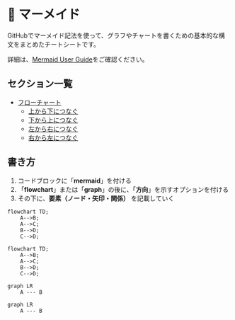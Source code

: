 # 📌 マーメイド

GitHubでマーメイド記法を使って、グラフやチャートを書くための基本的な構文をまとめたチートシートです。

詳細は、[Mermaid User Guide](https://mermaid.js.org/intro/getting-started.html)をご確認ください。

## セクション一覧

- [フローチャート](./mermaid/flowchart)
  - [上から下につなぐ](./mermaid/flowchart/top-to-down.md)
  - [下から上につなぐ](./mermaid/flowchart/bottom-to-top.md)
  - [左から右につなぐ](./mermaid/flowchart/left-to-right.md)
  - [右から左につなぐ](./mermaid/flowchart/right-to-left.md)
 

## 書き方
1. コードブロックに「**mermaid**」を付ける
2. 「**flowchart**」または「**graph**」の後に、「**方向**」を示すオプションを付ける
3. その下に、**要素（ノード・矢印・関係）** を記載していく


```
flowchart TD;
    A-->B;
    A-->C;
    B-->D;
    C-->D;
```

```mermaid
flowchart TD;
    A-->B;
    A-->C;
    B-->D;
    C-->D;
```

```
graph LR
    A --- B
```

```mermaid
graph LR
    A --- B
```
